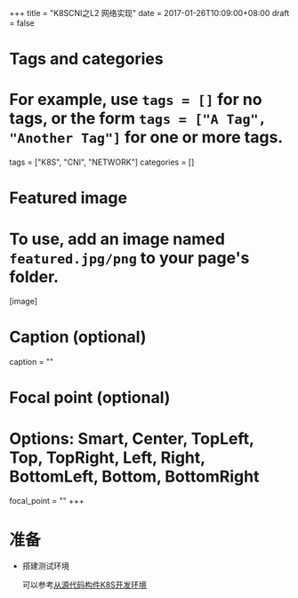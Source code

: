 +++
title = "K8SCNI之L2 网络实现"
date = 2017-01-26T10:09:00+08:00
draft = false

# Tags and categories
# For example, use `tags = []` for no tags, or the form `tags = ["A Tag", "Another Tag"]` for one or more tags.
tags = ["K8S", "CNI", "NETWORK"]
categories = []

# Featured image
# To use, add an image named `featured.jpg/png` to your page's folder. 
[image]
  # Caption (optional)
  caption = ""

  # Focal point (optional)
  # Options: Smart, Center, TopLeft, Top, TopRight, Left, Right, BottomLeft, Bottom, BottomRight
  focal_point = ""
+++


# 准备

- 搭建测试环境

  可以参考[从源代码构件K8S开发环境](https://wubigo.com/post/2016-02-03-k8s-local-development-setup/)


